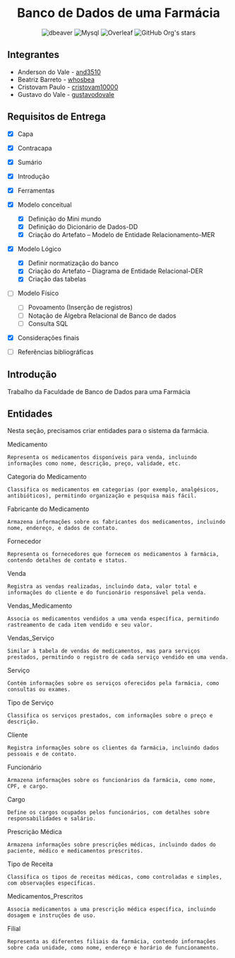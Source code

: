 <h1 align="center">Banco de Dados de uma Farmácia</h1>

<div align="center" >

![dbeaver](https://img.shields.io/badge/dbeaver-382923?style=for-the-badge&logo=dbeaver&logoColor=whit)
![Mysql](https://img.shields.io/badge/MySQL-018bff?style=for-the-badge&logo=mysql&logoColor=white)
![Overleaf](https://img.shields.io/badge/Overleaf-47A141?style=for-the-badge&logo=Overleaf&logoColor=white)
![GitHub Org's stars](https://img.shields.io/github/stars/and3510?style=social)

</div>

<h2> Integrantes </h2>

- Anderson do Vale - [and3510](https://github.com/and3510) 
- Beatriz Barreto - [whosbea](https://github.com/whosbea) 
- Cristovam Paulo - [cristovam10000](https://github.com/cristovam10000) 
- Gustavo do Vale - [gustavodovale](https://github.com/gustavodovale)


<h2>Requisitos de Entrega </h2>

- [x] Capa
- [x] Contracapa
- [x] Sumário
- [x] Introdução
- [x] Ferramentas
- [x] Modelo conceitual
  - [x] Definição do Mini mundo
  - [x] Definição do Dicionário de Dados-DD
  - [x] Criação do Artefato – Modelo de Entidade Relacionamento-MER
- [x] Modelo Lógico
  - [x] Definir normatização do banco
  - [x] Criação do Artefato – Diagrama de Entidade Relacional-DER
  - [x] Criação das tabelas
- [ ] Modelo Físico
  - [ ] Povoamento (Inserção de registros)
  - [ ] Notação de Álgebra Relacional de Banco de dados
  - [ ] Consulta SQL
- [x] Considerações finais
- [ ] Referências bibliográficas



<h2> Introdução </h2>
Trabalho da Faculdade de Banco de Dados para uma Farmácia


<h2> Entidades </h2>

Nesta seção, precisamos criar entidades para o sistema da farmácia.

Medicamento

    Representa os medicamentos disponíveis para venda, incluindo informações como nome, descrição, preço, validade, etc.

Categoria do Medicamento

    Classifica os medicamentos em categorias (por exemplo, analgésicos, antibióticos), permitindo organização e pesquisa mais fácil.

Fabricante do Medicamento

    Armazena informações sobre os fabricantes dos medicamentos, incluindo nome, endereço, e dados de contato.

Fornecedor

    Representa os fornecedores que fornecem os medicamentos à farmácia, contendo detalhes de contato e status.

Venda

    Registra as vendas realizadas, incluindo data, valor total e informações do cliente e do funcionário responsável pela venda.

Vendas_Medicamento

    Associa os medicamentos vendidos a uma venda específica, permitindo rastreamento de cada item vendido e seu valor.

Vendas_Serviço

    Similar à tabela de vendas de medicamentos, mas para serviços prestados, permitindo o registro de cada serviço vendido em uma venda.

Serviço

    Contém informações sobre os serviços oferecidos pela farmácia, como consultas ou exames.

Tipo de Serviço

    Classifica os serviços prestados, com informações sobre o preço e descrição.

Cliente

    Registra informações sobre os clientes da farmácia, incluindo dados pessoais e de contato.

Funcionário

    Armazena informações sobre os funcionários da farmácia, como nome, CPF, e cargo.

Cargo

    Define os cargos ocupados pelos funcionários, com detalhes sobre responsabilidades e salário.

Prescrição Médica

    Armazena informações sobre prescrições médicas, incluindo dados do paciente, médico e medicamentos prescritos.

Tipo de Receita

    Classifica os tipos de receitas médicas, como controladas e simples, com observações específicas.

Medicamentos_Prescritos

    Associa medicamentos a uma prescrição médica específica, incluindo dosagem e instruções de uso.

Filial

    Representa as diferentes filiais da farmácia, contendo informações sobre cada unidade, como nome, endereço e horário de funcionamento.
